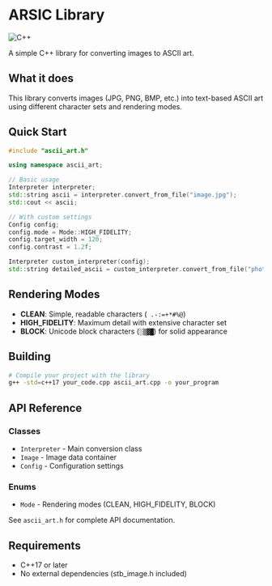 # ARSIC Library

![C++](https://img.shields.io/badge/c++-%2300599C.svg?style=for-the-badge&logo=c%2B%2B&logoColor=white)

A simple C++ library for converting images to ASCII art.

## What it does

This library converts images (JPG, PNG, BMP, etc.) into text-based ASCII art using different character sets and rendering modes.

## Quick Start

```cpp
#include "ascii_art.h"

using namespace ascii_art;

// Basic usage
Interpreter interpreter;
std::string ascii = interpreter.convert_from_file("image.jpg");
std::cout << ascii;

// With custom settings
Config config;
config.mode = Mode::HIGH_FIDELITY;
config.target_width = 120;
config.contrast = 1.2f;

Interpreter custom_interpreter(config);
std::string detailed_ascii = custom_interpreter.convert_from_file("photo.png");
```

## Rendering Modes

- **CLEAN**: Simple, readable characters (` .-:=+*#%@`)
- **HIGH_FIDELITY**: Maximum detail with extensive character set
- **BLOCK**: Unicode block characters (`░▒▓█`) for solid appearance

## Building

```bash
# Compile your project with the library
g++ -std=c++17 your_code.cpp ascii_art.cpp -o your_program
```

## API Reference

### Classes
- `Interpreter` - Main conversion class
- `Image` - Image data container
- `Config` - Configuration settings

### Enums
- `Mode` - Rendering modes (CLEAN, HIGH_FIDELITY, BLOCK)

See `ascii_art.h` for complete API documentation.

## Requirements

- C++17 or later
- No external dependencies (stb_image.h included)